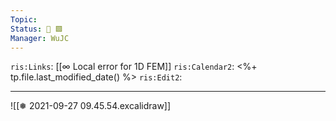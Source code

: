 ```yaml
---
Topic:
Status: 📝 🟩
Manager: WuJC
---
```

`ris:Links`: [[∞ Local error for 1D FEM]]
`ris:Calendar2`: <%+ tp.file.last_modified_date() %>
`ris:Edit2`:

---

![[❅ 2021-09-27 09.45.54.excalidraw]]


